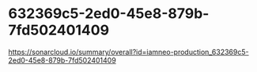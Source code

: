 # 632369c5-2ed0-45e8-879b-7fd502401409
https://sonarcloud.io/summary/overall?id=iamneo-production_632369c5-2ed0-45e8-879b-7fd502401409
